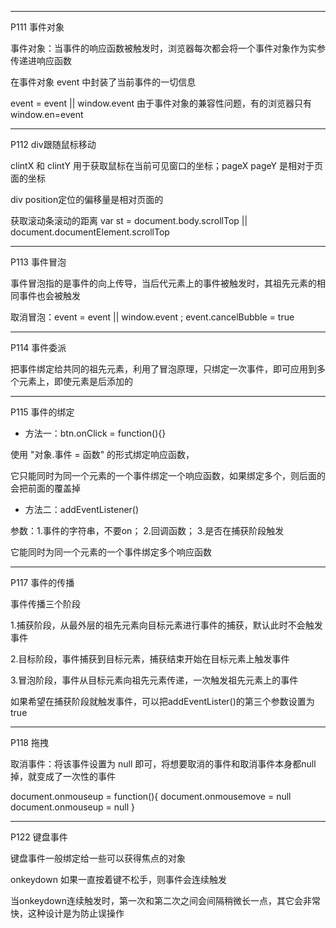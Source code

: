 -------
P111 事件对象

事件对象：当事件的响应函数被触发时，浏览器每次都会将一个事件对象作为实参传递进响应函数

在事件对象 event 中封装了当前事件的一切信息

event = event || window.event 由于事件对象的兼容性问题，有的浏览器只有window.en=event

-------
P112 div跟随鼠标移动

clintX 和 clintY 用于获取鼠标在当前可见窗口的坐标；pageX pageY 是相对于页面的坐标

div position定位的偏移量是相对页面的

获取滚动条滚动的距离 var st = document.body.scrollTop || document.documentElement.scrollTop

-------
P113 事件冒泡

事件冒泡指的是事件的向上传导，当后代元素上的事件被触发时，其祖先元素的相同事件也会被触发

取消冒泡：event = event || window.event ; event.cancelBubble = true

-------
P114 事件委派

把事件绑定给共同的祖先元素，利用了冒泡原理，只绑定一次事件，即可应用到多个元素上，即使元素是后添加的

-------
P115 事件的绑定

* 方法一：btn.onClick = function(){}

使用 "对象.事件 = 函数" 的形式绑定响应函数，

它只能同时为同一个元素的一个事件绑定一个响应函数，如果绑定多个，则后面的会把前面的覆盖掉

* 方法二：addEventListener()

参数：1.事件的字符串，不要on； 2.回调函数； 3.是否在捕获阶段触发

它能同时为同一个元素的一个事件绑定多个响应函数

-------
P117 事件的传播

事件传播三个阶段

1.捕获阶段，从最外层的祖先元素向目标元素进行事件的捕获，默认此时不会触发事件

2.目标阶段，事件捕获到目标元素，捕获结束开始在目标元素上触发事件

3.冒泡阶段，事件从目标元素向祖先元素传递，一次触发祖先元素上的事件

如果希望在捕获阶段就触发事件，可以把addEventLister()的第三个参数设置为true

-------
P118 拖拽

取消事件：将该事件设置为 null 即可，将想要取消的事件和取消事件本身都null掉，就变成了一次性的事件   

document.onmouseup = function(){
  document.onmousemove = null
  document.onmouseup = null
}

-------
P122 键盘事件

键盘事件一般绑定给一些可以获得焦点的对象

onkeydown 如果一直按着键不松手，则事件会连续触发

当onkeydown连续触发时，第一次和第二次之间会间隔稍微长一点，其它会非常快，这种设计是为防止误操作












